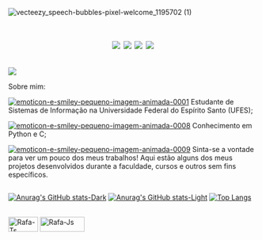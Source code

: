
![vecteezy_speech-bubbles-pixel-welcome_1195702 (1)](https://user-images.githubusercontent.com/126103614/221287112-3ccab756-b468-479c-804a-359d8ac9a58c.png)

<h1 align="center"> 
  <a href="https://www.instagram.com/caua_beling/" target="_blank"><img src="https://img.shields.io/badge/-Instagram-%23E4405F?style=for-the-badge&logo=instagram&logoColor=white" target="_blank"></a>
  <a href = "mailto:cauabeling@hotmail.com"><img src="https://img.shields.io/badge/Microsoft_Outlook-0078D4?style=for-the-badge&logo=microsoft-outlook&logoColor=white" target="_blank"></a>
  <a href = "mailto:cauabeliing@gmail.com"><img src="https://img.shields.io/badge/-Gmail-%23333?style=for-the-badge&logo=gmail&logoColor=white" target="_blank"></a>
  <a href="https://www.linkedin.com/in/cau%C3%A3-beling-52b2311ba" target="_blank"><img src="https://img.shields.io/badge/-LinkedIn-%230077B5?style=for-the-badge&logo=linkedin&logoColor=white" target="_blank"></a> 
 </h1>



##

<a href="https://github.com/DeveloperCaua">
<img src="https://preview.redd.it/gco960asqty51.gif?format=mp4&v=enabled&s=f55c0865129b129f2064b67019ae7c7d328b7c4a">
</a>

Sobre mim:

<a href="https://www.imagensanimadas.com/cat-emoticons-e-smileys-pequenos-309.htm"><img src="https://www.imagensanimadas.com/data/media/309/emoticon-e-smiley-pequeno-imagem-animada-0001.gif" border="0" alt="emoticon-e-smiley-pequeno-imagem-animada-0001" /></a> Estudante de Sistemas de Informação na Universidade Federal do Espírito Santo (UFES);

<a href="https://www.imagensanimadas.com/cat-emoticons-e-smileys-pequenos-309.htm"><img src="https://www.imagensanimadas.com/data/media/309/emoticon-e-smiley-pequeno-imagem-animada-0008.gif" border="0" alt="emoticon-e-smiley-pequeno-imagem-animada-0008" /></a> Conhecimento em Python e C;

<a href="https://www.imagensanimadas.com/cat-emoticons-e-smileys-pequenos-309.htm"><img src="https://www.imagensanimadas.com/data/media/309/emoticon-e-smiley-pequeno-imagem-animada-0009.gif" border="0" alt="emoticon-e-smiley-pequeno-imagem-animada-0009" /></a> Sinta-se a vontade para ver um pouco dos meus trabalhos! Aqui estão alguns dos meus projetos desenvolvidos durante a faculdade, cursos e outros sem fins específicos.
##

[![Anurag's GitHub stats-Dark](https://github-readme-stats.vercel.app/api?username=DeveloperCaua&show_icons=true&theme=dark#gh-dark-mode-only)](https://github.com/DeveloperCaua/github-readme-stats#gh-dark-mode-only)
[![Anurag's GitHub stats-Light](https://github-readme-stats.vercel.app/api?username=DeveloperCaua&show_icons=true&theme=default#gh-light-mode-only)](https://github.com/DeveloperCaua/github-readme-stats#gh-light-mode-only) [![Top Langs](https://github-readme-stats.vercel.app/api/top-langs/?username=DeveloperCaua&langs_count=8)](https://github.com/DeveloperCaua/github-readme-stats)

<div style="display: inline_block"><br>
  <img align="center" alt="Rafa-Ts" height="30" width="60" src="https://img.shields.io/badge/C-00599C?style=for-the-badge&logo=c&logoColor=white">
  <img align="center" alt="Rafa-Js" height="30" width="90" src="https://img.shields.io/badge/Python-3776AB?style=for-the-badge&logo=python&logoColor=white">

##



